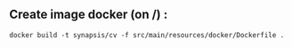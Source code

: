 ## Create image docker (on /) :
    docker build -t synapsis/cv -f src/main/resources/docker/Dockerfile .